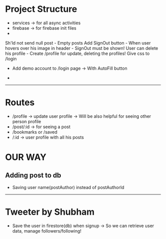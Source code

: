 # Project Structure
- services -> for all async activities
- firebase -> for firebase init files
- 


Sh'ld not send null post - Empty posts
Add SignOut button - When user hovers over his image in header - SignOut must be shown!
User can delete his profile - Create /profile for update, deleting the profiles!
Give css to /login

- Add demo account to /login page -> With AutoFill button

-
---

# Routes

- /profile -> update user profile -> Will be also helpful for seeing other person profile
- /post/:id -> for seeing a post
- /bookmarks or /saved
- /:id -> user profile with all his posts

# OUR WAY

## Adding post to db

- Saving user name(postAuthor) instead of postAuthorId

---

# Tweeter by Shubham

- Save the user in firestore(db) when signup -> So we can retrieve user data, manage followers/following!
